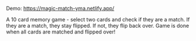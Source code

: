 Demo: https://magic-match-yma.netlify.app/

A 10 card memory game - select two cards and check if they are a match. If they are a match, they stay flipped. If not, they flip back over. Game is done when all cards are matched and flipped over!
